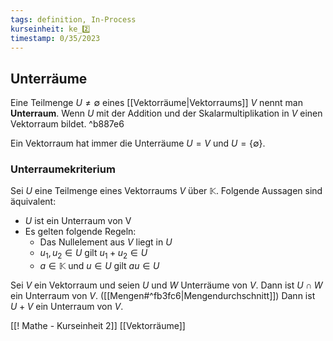 ```yaml
---
tags: definition, In-Process
kurseinheit: ke_2️⃣
timestamp: 0/35/2023
---
```



## Unterräume
Eine Teilmenge $U \neq \emptyset$ eines [[Vektorräume|Vektorraums]] $V$ nennt man **Unterraum**.  Wenn $U$ mit der Addition und der Skalarmultiplikation in $V$ einen Vektorraum bildet. ^b887e6

Ein Vektorraum hat immer die Unterräume $U=V$ und $U=\{ \emptyset \}$.

### Unterraumekriterium
Sei $U$ eine Teilmenge eines Vektorraums $V$ über $\mathbb{K}$. Folgende Aussagen sind äquivalent:
- $U$ ist ein Unterraum von V
- Es gelten folgende Regeln:
	- Das Nullelement aus $V$ liegt in $U$
	- $u_{1}, u_{2} \in U$ gilt $u_{1}+u_{2} \in U$ 
	- $a \in \mathbb{K}$ und $u \in U$ gilt $au \in U$ 

Sei $V$ ein Vektorraum und seien $U$ und $W$ Unterräume von $V$. 
Dann ist $U\cap W$ ein Unterraum von $V$. ([[Mengen#^fb3fc6|Mengendurchschnitt]])
Dann ist $U + V$ ein Unterraum von $V$.




[[! Mathe - Kurseinheit 2]]
[[Vektorräume]]